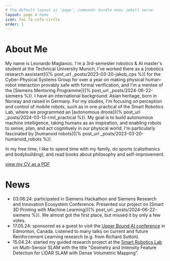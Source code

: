 ```yaml
---
# the default layout is 'page', command: bundle exec jekyll serve
layout: page # home
icon: fas fa-info-circle
order: 1
---
```




# About Me

My name is Leonardo Maglanoc. I'm a 3rd-semester robotics & AI master's student at the Technical University Munich, I've worked there as a [robotics research assistant]({% post_url _posts/2023-03-20-jakob_cps %}) for the Cyber-Physical Systems Group for over a year on making physical human-robot interaction provably safe with formal verification, and I'm a mentee of the [Siemens Mentoring Programme]({% post_url _posts/2024-06-22-siemens %}). I have an international background: Asian heritage, born in Norway and raised in Germany. For my studies, I'm focusing on perception and control of mobile robots, such as in one practical of the Smart Robotics Lab, where we programmed an [autonomous drone]({% post_url _posts/2024-03-13-rmil_practical %}). My goal is to build autonomous machine intelligence, taking humans as an inspiration, and enabling robots to sense, plan, and act cognitively in our physical world. I'm particularly fascinated by [humanoid robots]({% post_url _posts/2023-03-20-humanoid_robots %}).

In my free time, I like to spend time with my family, do sports (calisthenics and bodybuilding),
and read books about philosophy and self-improvement.

[view my CV as a PDF]({{leomaglanoc.github.io}}/assets/leonardo_maglanoc_cv.pdf)

# News

- 03.06.24: participated in Siemens Hackathon and Siemens Research and Innovation Ecosystem Conference. Presented our project on [Smart 3D Printing with Machine Learning]({% post_url _posts/2024-06-22-siemens %}). We almost got the first place, but missed it by only a few votes.
- 17.05.24: sponsored as a guest to visit the [Upper Bound AI conference](https://www.upperbound.ai/) in Edmonton, Canada. Listened to many talks on current and future Reinforcement Learning research (e.g. from Richard Sutton).
- 15.04.24: started my guided research project at the [Smart Robotics Lab](https://srl.cit.tum.de/) on Multi-Sensor SLAM with the title "Geometry and Intensity Feature Detection for LiDAR SLAM with Dense Volumetric Mapping".